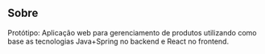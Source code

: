 ## Sobre
Protótipo: Aplicação web para gerenciamento de produtos utilizando como base as tecnologias Java+Spring no backend e React no frontend. 
